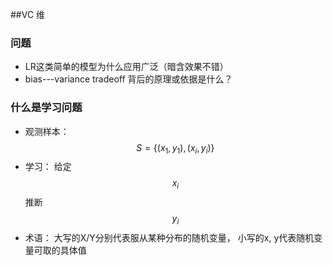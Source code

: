 ##VC 维
### 问题
- LR这类简单的模型为什么应用广泛（暗含效果不错）
- bias---variance tradeoff 背后的原理或依据是什么？
### 什么是学习问题
- 观测样本：$$ S = \{(x_1,y_1),(x_i, y_i)\} $$ 
- 学习： 给定$$x_i$$ 推断 $$y_i$$
- 术语： 大写的X/Y分别代表服从某种分布的随机变量， 小写的x, y代表随机变量可取的具体值